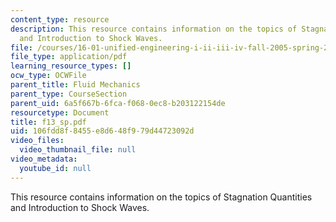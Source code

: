 ```yaml
---
content_type: resource
description: This resource contains information on the topics of Stagnation Quantities
  and Introduction to Shock Waves.
file: /courses/16-01-unified-engineering-i-ii-iii-iv-fall-2005-spring-2006/106fdd8f8455e8d648f979d44723092d_f13_sp.pdf
file_type: application/pdf
learning_resource_types: []
ocw_type: OCWFile
parent_title: Fluid Mechanics
parent_type: CourseSection
parent_uid: 6a5f667b-6fca-f068-0ec8-b203122154de
resourcetype: Document
title: f13_sp.pdf
uid: 106fdd8f-8455-e8d6-48f9-79d44723092d
video_files:
  video_thumbnail_file: null
video_metadata:
  youtube_id: null
---
```

This resource contains information on the topics of Stagnation Quantities and Introduction to Shock Waves.

